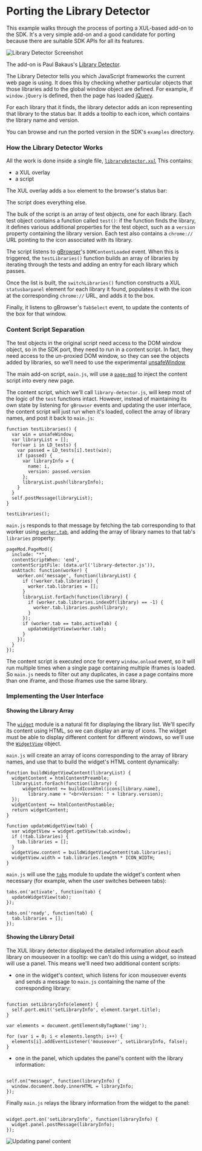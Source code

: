 <!-- This Source Code Form is subject to the terms of the Mozilla Public
   - License, v. 2.0. If a copy of the MPL was not distributed with this
   - file, You can obtain one at http://mozilla.org/MPL/2.0/. -->

# Porting the Library Detector #

This example walks through the process of porting a XUL-based add-on to the
SDK. It's a very simple add-on and a good candidate for porting because
there are suitable SDK APIs for all its features.

<img class="image-right" src="static-files/media/librarydetector/library-detector.png" alt="Library Detector Screenshot" />

The add-on is Paul Bakaus's
[Library Detector](https://addons.mozilla.org/en-US/firefox/addon/library-detector/).

The Library Detector tells you which JavaScript frameworks the current
web page is using. It does this by checking whether particular objects
that those libraries add to the global window object are defined.
For example, if `window.jQuery` is defined, then the page has loaded
[jQuery](http://jquery.com/).

For each library that it finds, the library detector adds an icon
representing that library to the status bar. It adds a tooltip to each
icon, which contains the library name and version.

You can browse and run the ported version in the SDK's `examples` directory.

### How the Library Detector Works ###

All the work is done inside a single file,
[`librarydetector.xul`](http://code.google.com/p/librarydetector/source/browse/trunk/chrome/content/librarydetector.xul)
This contains:

<ul>
	<li>a XUL overlay</li>
	<li>a script</li>
</ul>

The XUL overlay adds a `box` element to the browser's status bar:

<script type="syntaxhighlighter" class="brush: html"><![CDATA[
  &lt;statusbar id="status-bar"&gt; &lt;box orient="horizontal" id="librarydetector"&gt; &lt;/box&gt; &lt;/statusbar&gt;
]]>
</script>

The script does everything else.

The bulk of the script is an array of test objects, one for each library.
Each test object contains a function called `test()`: if the
function finds the library, it defines various additional properties for
the test object, such as a `version` property containing the library version.
Each test also contains a `chrome://` URL pointing to the icon associated with
its library.

The script listens to [gBrowser](https://developer.mozilla.org/en/Code_snippets/Tabbed_browser)'s
`DOMContentLoaded` event. When this is triggered, the `testLibraries()`
function builds an array of libraries by iterating through the tests and
adding an entry for each library which passes.

Once the list is built, the `switchLibraries()` function constructs a XUL
`statusbarpanel` element for each library it found, populates it with the
icon at the corresponding `chrome://` URL, and adds it to the box.

Finally, it listens to gBrowser's `TabSelect` event, to update the contents
of the box for that window.

### Content Script Separation ###

The test objects in the original script need access to the DOM window object,
so in the SDK port, they need to run in a content script. In fact, they need
access to the un-proxied DOM window, so they can see the objects added by
libraries, so we’ll need to use the experimental [unsafeWindow](dev-guide/guides/content-scripts/accessing-the-dom.html#unsafeWindow)

The main add-on script, `main.js`, will use a
[`page-mod`](modules/page-mod.html)
to inject the content script into every new page.

The content script, which we'll call `library-detector.js`, will keep most of
the logic of the `test` functions intact. However, instead of maintaining its
own state by listening for `gBrowser` events and updating the
user interface, the content script will just run when it's loaded, collect
the array of library names, and post it back to `main.js`:

    function testLibraries() {
      var win = unsafeWindow;
      var libraryList = [];
      for(var i in LD_tests) {
        var passed = LD_tests[i].test(win);
        if (passed) {
          var libraryInfo = {
            name: i,
            version: passed.version
          };
          libraryList.push(libraryInfo);
        }
      }
      self.postMessage(libraryList);
    }

    testLibraries();

`main.js` responds to that message by fetching the tab
corresponding to that worker using
[`worker.tab`](modules/content/worker.html#tab), and adding
the array of library names to that tab's `libraries` property:

    pageMod.PageMod({
      include: "*",
      contentScriptWhen: 'end',
      contentScriptFile: (data.url('library-detector.js')),
      onAttach: function(worker) {
        worker.on('message', function(libraryList) {
          if (!worker.tab.libraries) {
            worker.tab.libraries = [];
          }
          libraryList.forEach(function(library) {
            if (worker.tab.libraries.indexOf(library) == -1) {
              worker.tab.libraries.push(library);
            }
          });
          if (worker.tab == tabs.activeTab) {
            updateWidgetView(worker.tab);
          }
        });
      }
    });

The content script is executed once for every `window.onload` event, so
it will run multiple times when a single page containing multiple iframes
is loaded. So `main.js` needs to filter out any duplicates, in case
a page contains more than one iframe, and those iframes use the same library.

### Implementing the User Interface ###

#### Showing the Library Array ####

The [`widget`](modules/widget.html) module is a natural fit
for displaying the library list. We'll specify its content using HTML, so we
can display an array of icons. The widget must be able to display different
content for different windows, so we'll use the
[`WidgetView`](modules/widget.html) object.

`main.js` will create an array of icons corresponding to the array of library
names, and use that to build the widget's HTML content dynamically:

    function buildWidgetViewContent(libraryList) {
      widgetContent = htmlContentPreamble;
      libraryList.forEach(function(library) {
          widgetContent += buildIconHtml(icons[library.name],
            library.name + "<br>Version: " + library.version);
      });
      widgetContent += htmlContentPostamble;
      return widgetContent;
    }

    function updateWidgetView(tab) {
      var widgetView = widget.getView(tab.window);
      if (!tab.libraries) {
        tab.libraries = [];
      }
      widgetView.content = buildWidgetViewContent(tab.libraries);
      widgetView.width = tab.libraries.length * ICON_WIDTH;
    }

`main.js` will
use the [`tabs`](modules/tabs.html) module to update the
widget's content when necessary (for example, when the user switches between
tabs):

    tabs.on('activate', function(tab) {
      updateWidgetView(tab);
    });

    tabs.on('ready', function(tab) {
      tab.libraries = [];
    });

#### Showing the Library Detail ####

The XUL library detector displayed the detailed information about each
library on mouseover in a tooltip: we can't do this using a widget, so
instead will use a panel. This means we'll need two additional content
scripts:

* one in the widget's context, which listens for icon mouseover events
and sends a message to `main.js` containing the name of the corresponding
library:

<pre><code>
function setLibraryInfo(element) {
  self.port.emit('setLibraryInfo', element.target.title);
}

var elements = document.getElementsByTagName('img');

for (var i = 0; i &lt; elements.length; i++) {
  elements[i].addEventListener('mouseover', setLibraryInfo, false);
}
</code></pre>

* one in the panel, which updates the panel's content with the library
information:

<pre><code>
self.on("message", function(libraryInfo) {
  window.document.body.innerHTML = libraryInfo;
});
</code></pre>

Finally `main.js` relays the library information from the widget to the panel:

<pre><code>
widget.port.on('setLibraryInfo', function(libraryInfo) {
  widget.panel.postMessage(libraryInfo);
});
</code></pre>

<img class="image-center" src="static-files/media/librarydetector/panel-content.png" alt="Updating panel content" />
